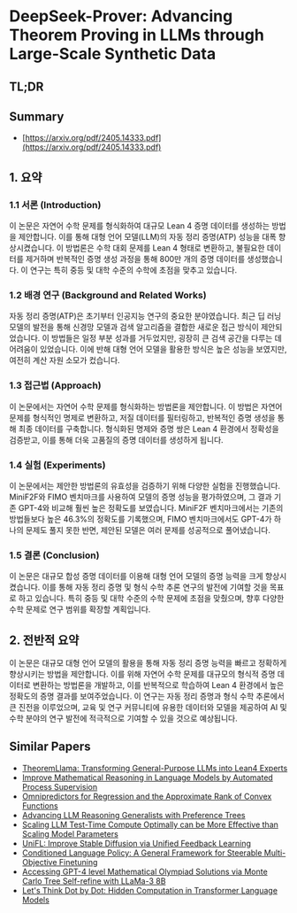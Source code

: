 # DeepSeek-Prover: Advancing Theorem Proving in LLMs through Large-Scale Synthetic Data
## TL;DR
## Summary
- [https://arxiv.org/pdf/2405.14333.pdf](https://arxiv.org/pdf/2405.14333.pdf)

## 1. 요약

### 1.1 서론 (Introduction)
이 논문은 자연어 수학 문제를 형식화하여 대규모 Lean 4 증명 데이터를 생성하는 방법을 제안합니다. 이를 통해 대형 언어 모델(LLM)의 자동 정리 증명(ATP) 성능을 대폭 향상시켰습니다. 이 방법론은 수학 대회 문제를 Lean 4 형태로 변환하고, 불필요한 데이터를 제거하며 반복적인 증명 생성 과정을 통해 800만 개의 증명 데이터를 생성했습니다. 이 연구는 특히 중등 및 대학 수준의 수학에 초점을 맞추고 있습니다.

### 1.2 배경 연구 (Background and Related Works)
자동 정리 증명(ATP)은 초기부터 인공지능 연구의 중요한 분야였습니다. 최근 딥 러닝 모델의 발전을 통해 신경망 모델과 검색 알고리즘을 결합한 새로운 접근 방식이 제안되었습니다. 이 방법들은 일정 부분 성과를 거두었지만, 굉장히 큰 검색 공간을 다루는 데 어려움이 있었습니다. 이에 반해 대형 언어 모델을 활용한 방식은 높은 성능을 보였지만, 여전히 계산 자원 소모가 컸습니다.

### 1.3 접근법 (Approach)
이 논문에서는 자연어 수학 문제를 형식화하는 방법론을 제안합니다. 이 방법은 자연어 문제를 형식적인 명제로 변환하고, 저질 데이터를 필터링하고, 반복적인 증명 생성을 통해 최종 데이터를 구축합니다. 형식화된 명제와 증명 쌍은 Lean 4 환경에서 정확성을 검증받고, 이를 통해 더욱 고품질의 증명 데이터를 생성하게 됩니다.

### 1.4 실험 (Experiments)
이 논문에서는 제안한 방법론의 유효성을 검증하기 위해 다양한 실험을 진행했습니다. MiniF2F와 FIMO 벤치마크를 사용하여 모델의 증명 성능을 평가하였으며, 그 결과 기존 GPT-4와 비교해 훨씬 높은 정확도를 보였습니다. MiniF2F 벤치마크에서는 기존의 방법들보다 높은 46.3%의 정확도를 기록했으며, FIMO 벤치마크에서도 GPT-4가 하나의 문제도 풀지 못한 반면, 제안된 모델은 여러 문제를 성공적으로 풀어냈습니다.

### 1.5 결론 (Conclusion)
이 논문은 대규모 합성 증명 데이터를 이용해 대형 언어 모델의 증명 능력을 크게 향상시켰습니다. 이를 통해 자동 정리 증명 및 형식 수학 추론 연구의 발전에 기여할 것을 목표로 하고 있습니다. 특히 중등 및 대학 수준의 수학 문제에 초점을 맞췄으며, 향후 다양한 수학 문제로 연구 범위를 확장할 계획입니다.

## 2. 전반적 요약 

이 논문은 대규모 대형 언어 모델의 활용을 통해 자동 정리 증명 능력을 빠르고 정확하게 향상시키는 방법을 제안합니다. 이를 위해 자연어 수학 문제를 대규모의 형식적 증명 데이터로 변환하는 방법론을 개발하고, 이를 반복적으로 학습하여 Lean 4 환경에서 높은 정확도의 증명 결과를 보여주었습니다. 이 연구는 자동 정리 증명과 형식 수학 추론에서 큰 진전을 이루었으며, 교육 및 연구 커뮤니티에 유용한 데이터와 모델을 제공하여 AI 및 수학 분야의 연구 발전에 적극적으로 기여할 수 있을 것으로 예상됩니다.

## Similar Papers
- [TheoremLlama: Transforming General-Purpose LLMs into Lean4 Experts](2407.03203.md)
- [Improve Mathematical Reasoning in Language Models by Automated Process Supervision](2406.06592.md)
- [Omnipredictors for Regression and the Approximate Rank of Convex Functions](2401.14645.md)
- [Advancing LLM Reasoning Generalists with Preference Trees](2404.02078.md)
- [Scaling LLM Test-Time Compute Optimally can be More Effective than Scaling Model Parameters](2408.03314.md)
- [UniFL: Improve Stable Diffusion via Unified Feedback Learning](2404.05595.md)
- [Conditioned Language Policy: A General Framework for Steerable Multi-Objective Finetuning](2407.15762.md)
- [Accessing GPT-4 level Mathematical Olympiad Solutions via Monte Carlo Tree Self-refine with LLaMa-3 8B](2406.07394.md)
- [Let's Think Dot by Dot: Hidden Computation in Transformer Language Models](2404.15758.md)
